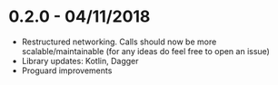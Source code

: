 # 0.2.0 - 04/11/2018 #
- Restructured networking. Calls should now be more scalable/maintainable (for any ideas do feel free to open an issue)
- Library updates: Kotlin, Dagger
- Proguard improvements